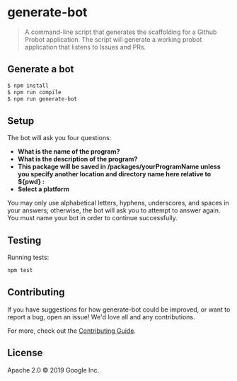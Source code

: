 # generate-bot

> A command-line script that generates the scaffolding for a Github Probot application.
> The script will generate a working probot application that listens to Issues and PRs.

## Generate a bot

```sh
$ npm install
$ npm run compile
$ npm run generate-bot
```

## Setup

The bot will ask you four questions:

- **What is the name of the program?**
- **What is the description of the program?**
- **This package will be saved in /packages/yourProgramName unless you specify another location and directory name here relative to ${pwd} :**
- **Select a platform**

You may only use alphabetical letters, hyphens, underscores, and spaces in your answers; otherwise, the bot will ask you to attempt to answer again. You must name your bot in order to continue successfully.

## Testing

Running tests:

```sh
npm test
```

## Contributing

If you have suggestions for how generate-bot could be improved, or want
to report a bug, open an issue! We'd love all and any contributions.

For more, check out the [Contributing Guide][contributing-guide].

## License

Apache 2.0 © 2019 Google Inc.

[probot]: https://github.com/probot/probot
[github-app-link]: https://github.com/apps/license-header-lint-gcf
[nock]: https://www.npmjs.com/package/nock
[contributing-guide]: https://github.com/googleapis/repo-automation-bots/blob/master/CONTRIBUTING.md
